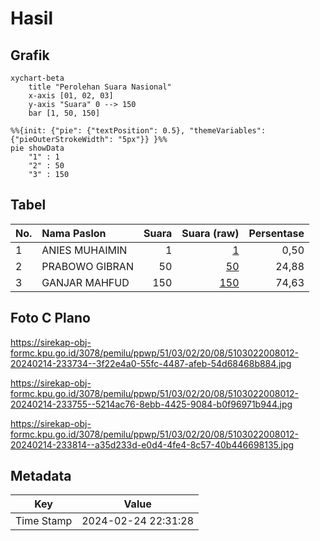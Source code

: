 # Hasil

## Grafik

```mermaid
xychart-beta
    title "Perolehan Suara Nasional"
    x-axis [01, 02, 03]
    y-axis "Suara" 0 --> 150
    bar [1, 50, 150]
```

```mermaid
%%{init: {"pie": {"textPosition": 0.5}, "themeVariables": {"pieOuterStrokeWidth": "5px"}} }%%
pie showData
    "1" : 1
    "2" : 50
    "3" : 150
```

## Tabel

| No. | Nama Paslon    | Suara | Suara (raw) | Persentase |
|:--- |:-------------- | -----:| -----------:| ----------:|
| 1   | ANIES MUHAIMIN | 1     | [1][p-1]    | 0,50       |
| 2   | PRABOWO GIBRAN | 50    | [50][p-2]   | 24,88      |
| 3   | GANJAR MAHFUD  | 150   | [150][p-3]  | 74,63      |


[p-1]: https://github.com/gigit-pemilu/pemilu-2024/blob/main/pilpres/hitung-suara/sub/51-bali/sub/03-badung/sub/02-mengwi/sub/2008-baha/sub/012-tps/sub/paslon-1.txt
[p-2]: https://github.com/gigit-pemilu/pemilu-2024/blob/main/pilpres/hitung-suara/sub/51-bali/sub/03-badung/sub/02-mengwi/sub/2008-baha/sub/012-tps/sub/paslon-2.txt
[p-3]: https://github.com/gigit-pemilu/pemilu-2024/blob/main/pilpres/hitung-suara/sub/51-bali/sub/03-badung/sub/02-mengwi/sub/2008-baha/sub/012-tps/sub/paslon-3.txt

## Foto C Plano

https://sirekap-obj-formc.kpu.go.id/3078/pemilu/ppwp/51/03/02/20/08/5103022008012-20240214-233734--3f22e4a0-55fc-4487-afeb-54d68468b884.jpg

https://sirekap-obj-formc.kpu.go.id/3078/pemilu/ppwp/51/03/02/20/08/5103022008012-20240214-233755--5214ac76-8ebb-4425-9084-b0f96971b944.jpg

https://sirekap-obj-formc.kpu.go.id/3078/pemilu/ppwp/51/03/02/20/08/5103022008012-20240214-233814--a35d233d-e0d4-4fe4-8c57-40b446698135.jpg


## Metadata

| Key        | Value               |
| ---------- | ------------------- |
| Time Stamp | 2024-02-24 22:31:28 |



